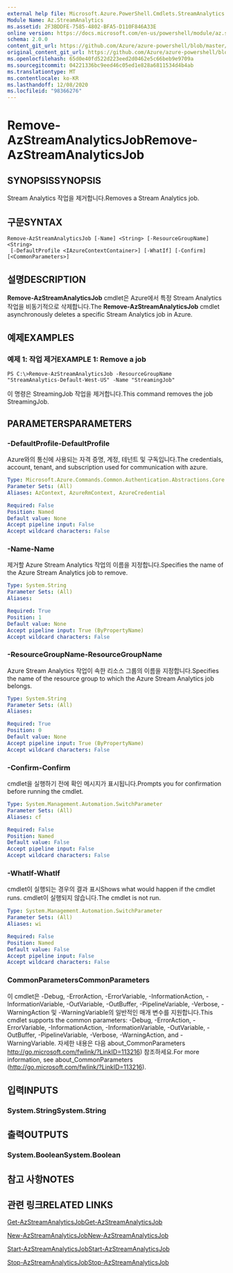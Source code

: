 ```yaml
---
external help file: Microsoft.Azure.PowerShell.Cmdlets.StreamAnalytics.dll-Help.xml
Module Name: Az.StreamAnalytics
ms.assetid: 2F3BDDFE-7585-4802-BFA5-D110F846A33E
online version: https://docs.microsoft.com/en-us/powershell/module/az.streamanalytics/remove-azstreamanalyticsjob
schema: 2.0.0
content_git_url: https://github.com/Azure/azure-powershell/blob/master/src/StreamAnalytics/StreamAnalytics/help/Remove-AzStreamAnalyticsJob.md
original_content_git_url: https://github.com/Azure/azure-powershell/blob/master/src/StreamAnalytics/StreamAnalytics/help/Remove-AzStreamAnalyticsJob.md
ms.openlocfilehash: 65d0e40fd522d223eed2d0462e5c66beb9e9709a
ms.sourcegitcommit: 04221336bc9eed46c05ed1e828a6811534d4b4ab
ms.translationtype: MT
ms.contentlocale: ko-KR
ms.lasthandoff: 12/08/2020
ms.locfileid: "98366276"
---
```

# <span data-ttu-id="09414-101">Remove-AzStreamAnalyticsJob</span><span class="sxs-lookup"><span data-stu-id="09414-101">Remove-AzStreamAnalyticsJob</span></span>

## <span data-ttu-id="09414-102">SYNOPSIS</span><span class="sxs-lookup"><span data-stu-id="09414-102">SYNOPSIS</span></span>
<span data-ttu-id="09414-103">Stream Analytics 작업을 제거합니다.</span><span class="sxs-lookup"><span data-stu-id="09414-103">Removes a Stream Analytics job.</span></span>

## <span data-ttu-id="09414-104">구문</span><span class="sxs-lookup"><span data-stu-id="09414-104">SYNTAX</span></span>

```
Remove-AzStreamAnalyticsJob [-Name] <String> [-ResourceGroupName] <String>
 [-DefaultProfile <IAzureContextContainer>] [-WhatIf] [-Confirm] [<CommonParameters>]
```

## <span data-ttu-id="09414-105">설명</span><span class="sxs-lookup"><span data-stu-id="09414-105">DESCRIPTION</span></span>
<span data-ttu-id="09414-106">**Remove-AzStreamAnalyticsJob** cmdlet은 Azure에서 특정 Stream Analytics 작업을 비동기적으로 삭제합니다.</span><span class="sxs-lookup"><span data-stu-id="09414-106">The **Remove-AzStreamAnalyticsJob** cmdlet asynchronously deletes a specific Stream Analytics job in Azure.</span></span>

## <span data-ttu-id="09414-107">예제</span><span class="sxs-lookup"><span data-stu-id="09414-107">EXAMPLES</span></span>

### <span data-ttu-id="09414-108">예제 1: 작업 제거</span><span class="sxs-lookup"><span data-stu-id="09414-108">EXAMPLE 1: Remove a job</span></span>
```
PS C:\>Remove-AzStreamAnalyticsJob -ResourceGroupName "StreamAnalytics-Default-West-US" -Name "StreamingJob"
```

<span data-ttu-id="09414-109">이 명령은 StreamingJob 작업을 제거합니다.</span><span class="sxs-lookup"><span data-stu-id="09414-109">This command removes the job StreamingJob.</span></span>

## <span data-ttu-id="09414-110">PARAMETERS</span><span class="sxs-lookup"><span data-stu-id="09414-110">PARAMETERS</span></span>

### <span data-ttu-id="09414-111">-DefaultProfile</span><span class="sxs-lookup"><span data-stu-id="09414-111">-DefaultProfile</span></span>
<span data-ttu-id="09414-112">Azure와의 통신에 사용되는 자격 증명, 계정, 테넌트 및 구독입니다.</span><span class="sxs-lookup"><span data-stu-id="09414-112">The credentials, account, tenant, and subscription used for communication with azure.</span></span>

```yaml
Type: Microsoft.Azure.Commands.Common.Authentication.Abstractions.Core.IAzureContextContainer
Parameter Sets: (All)
Aliases: AzContext, AzureRmContext, AzureCredential

Required: False
Position: Named
Default value: None
Accept pipeline input: False
Accept wildcard characters: False
```

### <span data-ttu-id="09414-113">-Name</span><span class="sxs-lookup"><span data-stu-id="09414-113">-Name</span></span>
<span data-ttu-id="09414-114">제거할 Azure Stream Analytics 작업의 이름을 지정합니다.</span><span class="sxs-lookup"><span data-stu-id="09414-114">Specifies the name of the Azure Stream Analytics job to remove.</span></span>

```yaml
Type: System.String
Parameter Sets: (All)
Aliases:

Required: True
Position: 1
Default value: None
Accept pipeline input: True (ByPropertyName)
Accept wildcard characters: False
```

### <span data-ttu-id="09414-115">-ResourceGroupName</span><span class="sxs-lookup"><span data-stu-id="09414-115">-ResourceGroupName</span></span>
<span data-ttu-id="09414-116">Azure Stream Analytics 작업이 속한 리소스 그룹의 이름을 지정합니다.</span><span class="sxs-lookup"><span data-stu-id="09414-116">Specifies the name of the resource group to which the Azure Stream Analytics job belongs.</span></span>

```yaml
Type: System.String
Parameter Sets: (All)
Aliases:

Required: True
Position: 0
Default value: None
Accept pipeline input: True (ByPropertyName)
Accept wildcard characters: False
```

### <span data-ttu-id="09414-117">-Confirm</span><span class="sxs-lookup"><span data-stu-id="09414-117">-Confirm</span></span>
<span data-ttu-id="09414-118">cmdlet을 실행하기 전에 확인 메시지가 표시됩니다.</span><span class="sxs-lookup"><span data-stu-id="09414-118">Prompts you for confirmation before running the cmdlet.</span></span>

```yaml
Type: System.Management.Automation.SwitchParameter
Parameter Sets: (All)
Aliases: cf

Required: False
Position: Named
Default value: False
Accept pipeline input: False
Accept wildcard characters: False
```

### <span data-ttu-id="09414-119">-WhatIf</span><span class="sxs-lookup"><span data-stu-id="09414-119">-WhatIf</span></span>
<span data-ttu-id="09414-120">cmdlet이 실행되는 경우의 결과 표시</span><span class="sxs-lookup"><span data-stu-id="09414-120">Shows what would happen if the cmdlet runs.</span></span>
<span data-ttu-id="09414-121">cmdlet이 실행되지 않습니다.</span><span class="sxs-lookup"><span data-stu-id="09414-121">The cmdlet is not run.</span></span>

```yaml
Type: System.Management.Automation.SwitchParameter
Parameter Sets: (All)
Aliases: wi

Required: False
Position: Named
Default value: False
Accept pipeline input: False
Accept wildcard characters: False
```

### <span data-ttu-id="09414-122">CommonParameters</span><span class="sxs-lookup"><span data-stu-id="09414-122">CommonParameters</span></span>
<span data-ttu-id="09414-123">이 cmdlet은 -Debug, -ErrorAction, -ErrorVariable, -InformationAction, -InformationVariable, -OutVariable, -OutBuffer, -PipelineVariable, -Verbose, -WarningAction 및 -WarningVariable의 일반적인 매개 변수를 지원합니다.</span><span class="sxs-lookup"><span data-stu-id="09414-123">This cmdlet supports the common parameters: -Debug, -ErrorAction, -ErrorVariable, -InformationAction, -InformationVariable, -OutVariable, -OutBuffer, -PipelineVariable, -Verbose, -WarningAction, and -WarningVariable.</span></span> <span data-ttu-id="09414-124">자세한 내용은 다음 about_CommonParameters http://go.microsoft.com/fwlink/?LinkID=113216) 참조하세요.</span><span class="sxs-lookup"><span data-stu-id="09414-124">For more information, see about_CommonParameters (http://go.microsoft.com/fwlink/?LinkID=113216).</span></span>

## <span data-ttu-id="09414-125">입력</span><span class="sxs-lookup"><span data-stu-id="09414-125">INPUTS</span></span>

### <span data-ttu-id="09414-126">System.String</span><span class="sxs-lookup"><span data-stu-id="09414-126">System.String</span></span>

## <span data-ttu-id="09414-127">출력</span><span class="sxs-lookup"><span data-stu-id="09414-127">OUTPUTS</span></span>

### <span data-ttu-id="09414-128">System.Boolean</span><span class="sxs-lookup"><span data-stu-id="09414-128">System.Boolean</span></span>

## <span data-ttu-id="09414-129">참고 사항</span><span class="sxs-lookup"><span data-stu-id="09414-129">NOTES</span></span>

## <span data-ttu-id="09414-130">관련 링크</span><span class="sxs-lookup"><span data-stu-id="09414-130">RELATED LINKS</span></span>

[<span data-ttu-id="09414-131">Get-AzStreamAnalyticsJob</span><span class="sxs-lookup"><span data-stu-id="09414-131">Get-AzStreamAnalyticsJob</span></span>](./Get-AzStreamAnalyticsJob.md)

[<span data-ttu-id="09414-132">New-AzStreamAnalyticsJob</span><span class="sxs-lookup"><span data-stu-id="09414-132">New-AzStreamAnalyticsJob</span></span>](./New-AzStreamAnalyticsJob.md)

[<span data-ttu-id="09414-133">Start-AzStreamAnalyticsJob</span><span class="sxs-lookup"><span data-stu-id="09414-133">Start-AzStreamAnalyticsJob</span></span>](./Start-AzStreamAnalyticsJob.md)

[<span data-ttu-id="09414-134">Stop-AzStreamAnalyticsJob</span><span class="sxs-lookup"><span data-stu-id="09414-134">Stop-AzStreamAnalyticsJob</span></span>](./Stop-AzStreamAnalyticsJob.md)


